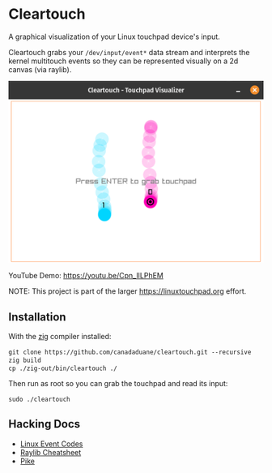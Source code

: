 # Cleartouch

A graphical visualization of your Linux touchpad device's input.

Cleartouch grabs your `/dev/input/event*` data stream and interprets the kernel multitouch events so they can be represented visually on a 2d canvas (via raylib).

![screenshot](https://github.com/canadaduane/cleartouch/raw/main/screenshot.png)

YouTube Demo: https://youtu.be/Cpn_lILPhEM

NOTE: This project is part of the larger https://linuxtouchpad.org effort.

## Installation

With the [zig](https://ziglang.org/download/) compiler installed:

```
git clone https://github.com/canadaduane/cleartouch.git --recursive
zig build
cp ./zig-out/bin/cleartouch ./
```

Then run as root so you can grab the touchpad and read its input:

```
sudo ./cleartouch
```

## Hacking Docs

- [Linux Event Codes](https://github.com/torvalds/linux/blob/master/include/uapi/linux/input-event-codes.h)
- [Raylib Cheatsheet](https://www.raylib.com/cheatsheet/cheatsheet.html)
- [Pike](https://github.com/lithdew/pike)
